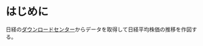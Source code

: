# はじめに

日経の[ダウンロードセンター](https://indexes.nikkei.co.jp/nkave/index?type=download)からデータを取得して日経平均株価の推移を作図する。
